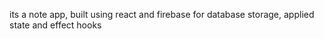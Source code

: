 its a note app, built using react and firebase for database storage, applied state and effect hooks
